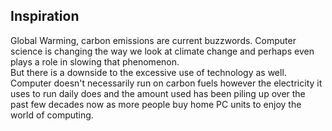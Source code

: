 ## Inspiration
Global Warming, carbon emissions are current buzzwords. Computer science is changing the way we look at climate change and perhaps even plays a role in slowing that phenomenon.  
But there is a downside to the excessive use of technology as well. Computer doesn't necessarily run on carbon fuels however the electricity it uses to run daily does and the amount used has been piling up over the past few decades now as more people buy home PC units to enjoy the world of computing.



